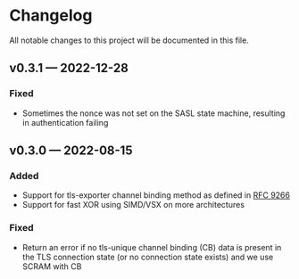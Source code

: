 # Changelog

All notable changes to this project will be documented in this file.


##  v0.3.1 — 2022-12-28

### Fixed

- Sometimes the nonce was not set on the SASL state machine, resulting in
  authentication failing


##  v0.3.0 — 2022-08-15

### Added

- Support for tls-exporter channel binding method as defined in [RFC 9266]
- Support for fast XOR using SIMD/VSX on more architectures


### Fixed

- Return an error if no tls-unique channel binding (CB) data is present in the
  TLS connection state (or no connection state exists) and we use SCRAM with CB


[RFC 9266]: https://datatracker.ietf.org/doc/html/rfc9266
